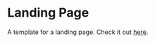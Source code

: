# Landing Page

A template for a landing page. Check it out [here](https://ericliiit.github.io/odin-projects/).
